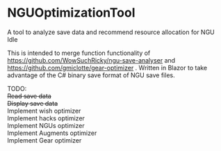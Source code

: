 # NGUOptimizationTool
A tool to analyze save data and recommend resource allocation for NGU Idle

This is intended to merge function functionality of https://github.com/WowSuchRicky/ngu-save-analyser and https://github.com/gmiclotte/gear-optimizer .
Written in Blazor to take advantage of the C# binary save format of NGU save files. 

TODO:  
~~Read save data~~  
~~Display save data~~  
Implement wish optimizer  
Implement hacks optimizer  
Implement NGUs optimizer  
Implement Augments optimizer  
Implement Gear optimizer  
